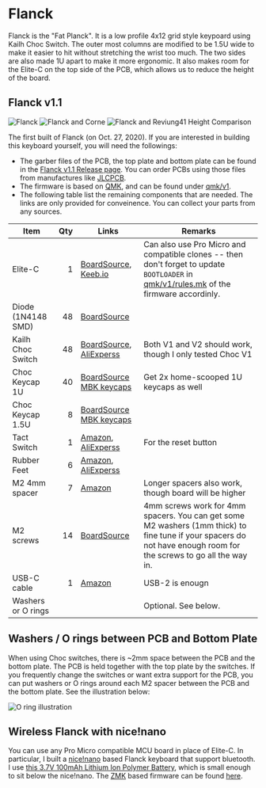 # Flanck

Flanck is the "Fat Planck". It is a low profile 4x12 grid style keypoard using Kailh Choc Switch. The outer most columns are modified to be 1.5U wide to make it easier to hit without stretching the wrist too much. The two sides are also made 1U apart to make it more ergonomic. It also makes room for the Elite-C on the top side of the PCB, which allows us to reduce the height of the board.

## Flanck v1.1

![Flanck](https://user-images.githubusercontent.com/3542/97387739-d358bf80-1893-11eb-99b9-f6d4b9965780.JPG)
![Flanck and Corne](https://user-images.githubusercontent.com/3542/97387844-013e0400-1894-11eb-8e51-198a5168ffaf.JPG)
![Flanck and Reviung41 Height Comparison](https://user-images.githubusercontent.com/3542/97387768-e2d80880-1893-11eb-985a-2822bd54e030.JPG)

The first built of Flanck (on Oct. 27, 2020). If you are interested in building this keyboard yourself, you will need the followings:

- The garber files of the PCB, the top plate and bottom plate can be found in the [Flanck v1.1 Release page](https://github.com/pluskid/keyboards/releases/tag/flanck-v1.1). You can order PCBs using those files from manufactures like [JLCPCB](https://jlcpcb.com/).
- The firmware is based on [QMK](https://docs.qmk.fm/), and can be found under [qmk/v1](qmk/v1/).
- The following table list the remaining components that are needed. The links are only provided for conveinence. You can collect your parts from any sources.

| Item        | Qty| Links | Remarks |
|-------------|---:|-------|---------|
| Elite-C     |  1 | [BoardSource](https://boardsource.xyz/store/5ef67ea66786dc1e65a80708), [Keeb.io](https://keeb.io/products/elite-c-low-profile-version-usb-c-pro-micro-replacement-atmega32u4) | Can also use Pro Micro and compatible clones -- then don't forget to update `BOOTLOADER` in [qmk/v1/rules.mk](qmk/v1/rules.mk) of the firmware accordinly. |
| Diode (1N4148 SMD) | 48 | [BoardSource](https://boardsource.xyz/store/5ec9fc5d64caf04f83aa646c) | |
| Kailh Choc Switch  | 48 | [BoardSource](https://boardsource.xyz/store/5ef6eff1de8f0374b7347742), [AliExperss](https://www.aliexpress.com/item/4000907409650.html) | Both V1 and V2 should work, though I only tested Choc V1 |
| Choc Keycap 1U | 40 | [BoardSource MBK keycaps](https://boardsource.xyz/store/5f6ef2d68e3bf05ab838f918)| Get 2x home-scooped 1U keycaps as well |
| Choc Keycap 1.5U | 8 | [BoardSource MBK keycaps](https://boardsource.xyz/store/5f6ef2d68e3bf05ab838f918)| |
| Tact Switch |  1 | [Amazon](https://www.amazon.com/gp/product/B0819VWGX8/ref=ppx_yo_dt_b_asin_title_o09_s00?ie=UTF8&psc=1), [AliExperss](https://www.aliexpress.com/item/32914876022.html) | For the reset button |
| Rubber Feet |  6 | [Amazon](https://www.amazon.com/gp/product/B07LGK6RWN/ref=ppx_yo_dt_b_asin_title_o00_s00?ie=UTF8&psc=1), [AliExperss](https://www.aliexpress.com/item/32289191938.html) | |
| M2 4mm spacer | 7 | [Amazon](https://www.amazon.com/gp/product/B07H3VN9Y9/ref=ppx_yo_dt_b_asin_title_o02_s00?ie=UTF8&psc=1) | Longer spacers also work, though board will be higher |
| M2 screws     | 14 | [BoardSource](https://boardsource.xyz/store/5ecad681e7e0515b382b553e) | 4mm screws work for 4mm spacers. You can get some M2 washers (1mm thick) to fine tune if your spacers do not have enough room for the screws to go all the way in. |
| USB-C cable |  1 | [Amazon](https://www.amazon.com/gp/product/B07X8FNQ6K/ref=ppx_yo_dt_b_asin_title_o02_s01?ie=UTF8&psc=1) | USB-2 is enougn |
| Washers or O rings | | | Optional. See below. |

## Washers / O rings between PCB and Bottom Plate

When using Choc switches, there is ~2mm space between the PCB and the bottom plate. The PCB is held together with the top plate by the switches. If you frequently change the switches or want extra support for the PCB, you can put washers or O rings around each M2 spacer between the PCB and the bottom plate. See the illustration below:

![O ring illustration](https://user-images.githubusercontent.com/3542/98069327-55f0fa00-1e13-11eb-9d34-672807562ab9.png)

## Wireless Flanck with nice!nano

You can use any Pro Micro compatible MCU board in place of Elite-C. In particular, I built a [nice!nano](https://docs.nicekeyboards.com/#/nice!nano/) based Flanck keyboard that support bluetooth. I use [this 3.7V 100mAh Lithium Ion Polymer Battery](https://www.amazon.com/gp/product/B0137KTPP0/ref=ppx_yo_dt_b_search_asin_title?ie=UTF8&psc=1), which is small enough to sit below the nice!nano. The [ZMK](https://zmkfirmware.dev/) based firmware can be found [here](https://github.com/pluskid/flanck-zmk-config).
